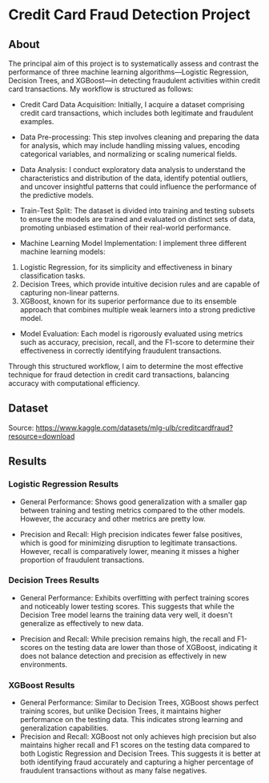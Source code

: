 # Credit Card Fraud Detection Project
## About
The principal aim of this project is to systematically assess and contrast the performance of three machine learning algorithms—Logistic Regression, Decision Trees, and XGBoost—in detecting fraudulent activities within credit card transactions. My workflow is structured as follows:

+ Credit Card Data Acquisition: Initially, I acquire a dataset comprising credit card transactions, which includes both legitimate and fraudulent examples.

+ Data Pre-processing: This step involves cleaning and preparing the data for analysis, which may include handling missing values, encoding categorical variables, and normalizing or scaling numerical fields.

+ Data Analysis: I conduct exploratory data analysis to understand the characteristics and distribution of the data, identify potential outliers, and uncover insightful patterns that could influence the performance of the predictive models.

+ Train-Test Split: The dataset is divided into training and testing subsets to ensure the models are trained and evaluated on distinct sets of data, promoting unbiased estimation of their real-world performance.

+ Machine Learning Model Implementation: I implement three different machine learning models:

1. Logistic Regression, for its simplicity and effectiveness in binary classification tasks.
2. Decision Trees, which provide intuitive decision rules and are capable of capturing non-linear patterns.
3. XGBoost, known for its superior performance due to its ensemble approach that combines multiple weak learners into a strong predictive model.

+ Model Evaluation: Each model is rigorously evaluated using metrics such as accuracy, precision, recall, and the F1-score to determine their effectiveness in correctly identifying fraudulent transactions.

Through this structured workflow, I aim to determine the most effective technique for fraud detection in credit card transactions, balancing accuracy with computational efficiency.

## Dataset
Source: https://www.kaggle.com/datasets/mlg-ulb/creditcardfraud?resource=download

## Results
### Logistic Regression Results
+ General Performance: Shows good generalization with a smaller gap between training and testing metrics compared to the other models. However, the accuracy and other metrics are pretty low.
  
+ Precision and Recall: High precision indicates fewer false positives, which is good for minimizing disruption to legitimate transactions. However, recall is comparatively lower, meaning it misses a higher proportion of fraudulent transactions.

### Decision Trees Results
+ General Performance: Exhibits overfitting with perfect training scores and noticeably lower testing scores. This suggests that while the Decision Tree model learns the training data very well, it doesn't generalize as effectively to new data.
  
+ Precision and Recall: While precision remains high, the recall and F1-scores on the testing data are lower than those of XGBoost, indicating it does not balance detection and precision as effectively in new environments.

### XGBoost Results
+ General Performance: Similar to Decision Trees, XGBoost shows perfect training scores, but unlike Decision Trees, it maintains higher performance on the testing data. This indicates strong learning and generalization capabilities.
+ Precision and Recall: XGBoost not only achieves high precision but also maintains higher recall and F1 scores on the testing data compared to both Logistic Regression and Decision Trees. This suggests it is better at both identifying fraud accurately and capturing a higher percentage of fraudulent transactions without as many false negatives.



